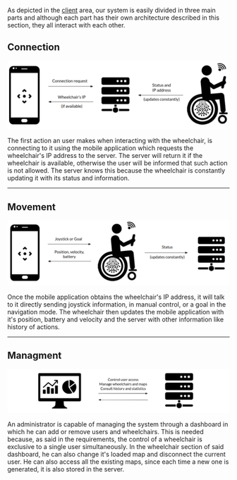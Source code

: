 As depicted in the [client](../client/client.md) area, our system is easily divided in three main parts and although each part has their own architecture described in this section, they all interact with each other. 

## Connection

![conn](../img/connection.png)

The first action an user makes when interacting with the wheelchair, is connecting to it using the mobile application which requests the wheelchair's IP address to the server. The server will return it if the wheelchair is available, otherwise the user will be informed that such action is not allowed. The server knows this because the wheelchair is constantly updating it with its status and information.

---

## Movement

![nav](../img/navigation.png)

Once the mobile application obtains the wheelchair's IP address, it will talk to it directly sending joystick information, in manual control, or a goal in the navigation mode. The wheelchair then updates the mobile application with it's position, battery and velocity and the server with other information like history of actions.

---

## Managment

![manage](../img/managment.png)

An administrator is capable of managing the system through a dashboard in which he can add or remove users and wheelchairs. This is needed because, as said in the requirements, the control of a wheelchair is exclusive to a single user simultaneously. In the wheelchair section of said dashboard, he can also change it's loaded map and disconnect the current user. He can also access all the existing maps, since each time a new one is generated, it is also stored in the server.